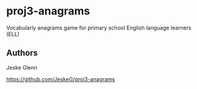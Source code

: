 # proj3-anagrams
Vocabularly anagrams game for primary school English language learners (ELL)


## Authors 

Jeske Glenn

https://github.com/JeskeG/proj3-anagrams




